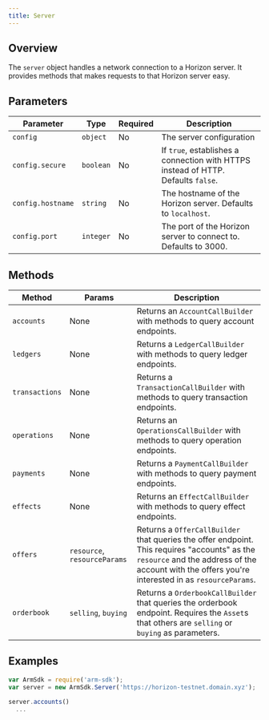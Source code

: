 ```yaml
---
title: Server
---
```


## Overview

The `server` object handles a network connection to a Horizon server.  It provides methods that makes requests to that Horizon server easy.

## Parameters

| Parameter | Type | Required | Description |
| --- | --- | --- | --- |
| `config` | `object` | No | The server configuration |
| `config.secure` | `boolean` | No | If `true`, establishes a connection with HTTPS instead of HTTP.  Defaults `false`.|
| `config.hostname` | `string` | No | The hostname of the Horizon server.  Defaults to `localhost`.|
| `config.port` | `integer` | No | The port of the Horizon server to connect to.  Defaults to 3000.|

## Methods

| Method | Params | Description |
| --- | --- | --- |
| `accounts` | None | Returns an `AccountCallBuilder` with methods to query account endpoints. |
| `ledgers` | None | Returns a `LedgerCallBuilder` with methods to query ledger endpoints. |
| `transactions` | None | Returns a `TransactionCallBuilder` with methods to query transaction endpoints. |
| `operations` | None | Returns an `OperationsCallBuilder` with methods to query operation endpoints.|
| `payments` | None | Returns a `PaymentCallBuilder` with methods to query payment endpoints. |
| `effects` | None | Returns an `EffectCallBuilder` with methods to query effect endpoints.|
| `offers` | `resource`, `resourceParams` | Returns a `OfferCallBuilder` that queries the offer endpoint.  This requires "accounts" as the `resource` and the address of the account with the offers you're interested in as `resourceParams`. |
| `orderbook` | `selling`, `buying` | Returns a `OrderbookCallBuilder` that queries the orderbook endpoint.  Requires the `Asset`s that others are `selling` or `buying` as parameters. |


## Examples

```js
var ArmSdk = require('arm-sdk');
var server = new ArmSdk.Server('https://horizon-testnet.domain.xyz');

server.accounts()
  ...
```
